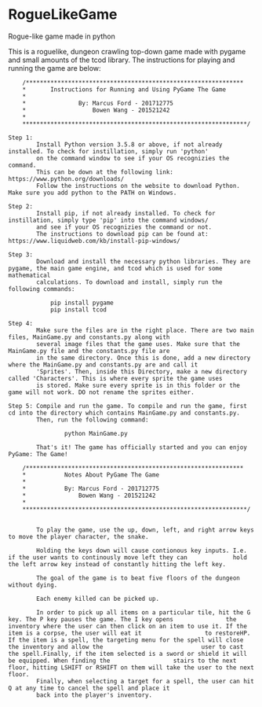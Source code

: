 # RogueLikeGame
Rogue-like game made in python

This is a roguelike, dungeon crawling top-down game made with pygame and small amounts of the tcod library. The instructions for playing and running the game are below:




		/**************************************************************
		*		Instructions for Running and Using PyGame The Game
		*
		*				By: Marcus Ford - 201712775
		*					Bowen Wang - 201521242
		*
		****************************************************************/

	Step 1:
			Install Python version 3.5.8 or above, if not already installed. To check for instillation, simply run 'python'
			on the command window to see if your OS recognizies the command.
			This can be down at the following link: https://www.python.org/downloads/	
			Follow the instructions on the website to download Python. Make sure you add python to the PATH on Windows.
	
	Step 2: 
			Install pip, if not already installed. To check for instillation, simply type 'pip' into the command windows/
			and see if your OS recognizies the command or not.
			The instructions to download pip can be found at: https://www.liquidweb.com/kb/install-pip-windows/
			
	Step 3:
			Download and install the necessary python libraries. They are pygame, the main game engine, and tcod which is used for some mathematical
			calculations. To download and install, simply run the following commands:
			
				pip install pygame	
				pip install tcod
				
	Step 4:
			Make sure the files are in the right place. There are two main files, MainGame.py and constants.py along with 
			several image files that the game uses. Make sure that the MainGame.py file and the constants.py file are
			in the same directory. Once this is done, add a new directory where the MainGame.py and constants.py are and call it
			'Sprites'. Then, inside this Directory, make a new directory called 'Characters'. This is where every sprite the game uses
			is stored. Make sure every sprite is in this folder or the game will not work. DO not rename the sprites either.
	
	Step 5: Compile and run the game. To compile and run the game, first cd into the directory which contains MainGame.py and constants.py.
			Then, run the following command:
					
					python MainGame.py
		
			That's it! The game has officially started and you can enjoy PyGame: The Game!
			
		/**************************************************************
		*			Notes About PyGame The Game
		*
		*			By: Marcus Ford - 201712775
		*			    Bowen Wang - 201521242
		*
		****************************************************************/
	
	
			To play the game, use the up, down, left, and right arrow keys to move the player character, the snake.
			
			Holding the keys down will cause contionous key inputs. I.e. if the user wants to continously move left they can 			 hold the left arrow key instead of constantly hitting the left key. 
			
			The goal of the game is to beat five floors of the dungeon without dying.
			
			Each enemy killed can be picked up.
			
			In order to pick up all items on a particular tile, hit the G key. The P key pauses the game. The I key opens    			the inventory where the user can then click on an item to use it. If the item is a corpse, the user will eat it     			 to restoreHP. If the item is a spell, the targeting menu for the spell will close the inventory and allow the 	                          user to cast the spell.Finally, if the item selected is a sword or shield it will be equipped. When finding the   			   stairs to the next floor, hitting LSHIFT or RSHIFT on them will take the user to the next floor.
			Finally, when selecting a target for a spell, the user can hit Q at any time to cancel the spell and place it
			back into the player's inventory.


